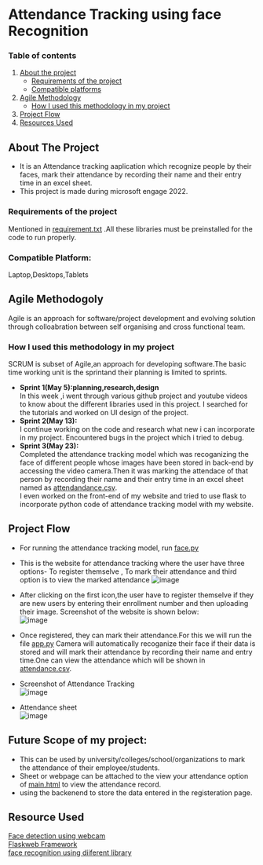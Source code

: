 # Attendance Tracking using face Recognition
### Table of contents <BR>
1. [About the project](https://github.com/ADHYA-MITTAL/face-recognition#about-the-project)<br>
    - [Requirements of the project](https://github.com/ADHYA-MITTAL/face-recognition#requirements-of-the-project)<br>
    - [Compatible platforms](https://github.com/ADHYA-MITTAL/face-recognition#compatible-platform)<br>  
2. [Agile Methodology](https://github.com/ADHYA-MITTAL/face-recognition/#agile-methodogoly)<br>
    - [How I used this methodology in my project](https://github.com/ADHYA-MITTAL/face-recognition#how-i-used-this-methodology-in-my-project)<br>
3. [Project Flow](https://github.com/ADHYA-MITTAL/face-recognition/#project-flow) <br>
4. [Resources Used](https://github.com/ADHYA-MITTAL/face-recognition/#resource-used)
  
## About The Project
- It is an Attendance tracking aaplication which recognize people by their faces, mark their attendance by recording their name and their entry time in an excel sheet.
- This project is made during microsoft engage 2022.<br>
### Requirements of the project
Mentioned in [requirement.txt](https://github.com/ADHYA-MITTAL/face-recognition/blob/main/requirement.txt) .All these libraries must be preinstalled for the code to run properly. <br>
### Compatible Platform:<br>
Laptop,Desktops,Tablets
## Agile Methodogoly
Agile is an approach for software/project development and evolving solution through colloabration between self organising and cross functional team.
### How I used this methodology in my project
 SCRUM is subset of Agile,an approach for developing software.The basic time working unit is the sprintand their planning is limited to sprints.
- **Sprint 1(May 5):planning,research,design**<br>
In this week ,i went through various github project and youtube videos to know about the different libraries used in this project. I searched for the tutorials and worked on UI design of the project.<br>
- **Sprint 2(May 13):**<br>
 I continue working on the code and research what new i can incorporate in my project. Encountered bugs in the project which i tried to debug.<br>
- **Sprint 3(May 23):**<br>
 Completed the attendance tracking model which was recoganizing the face of different people whose images have been stored in back-end by accessing the video camera.Then it was marking the attendace of that person by recording their name and their entry time in an excel sheet named as [attendandance.csv](https://github.com/ADHYA-MITTAL/face-recognition/blob/main/attendance.csv).<br>I even worked on the front-end of my website and tried to use flask to incorporate python code of attendance tracking model with my website. 
## Project Flow
- For running the attendance tracking model, run [face.py](https://github.com/ADHYA-MITTAL/face-recognition/blob/main/face.py) 
- This is the website for attendance tracking where the user have three options- To register themselve , To mark their attendance and third option is to view the marked attendance
    ![image](https://user-images.githubusercontent.com/79329319/170869219-d317135c-ffe2-4c9f-bd16-c19edf2e47f4.png)

- After clicking on the first icon,the user have to register themselve if they are new users by entering their enrollment number and then uploading their image. Screenshot of the website is shown below:<br>
    ![image](https://user-images.githubusercontent.com/79329319/170869487-ec2c6c45-6b3f-4e0a-9996-d82606ce80e5.png)
- Once registered, they can mark their attendance.For this we will run the file [app.py](https://github.com/ADHYA-MITTAL/face-recognition/blob/main/app.py) Camera will automatically recoganize their face if their data is stored and will mark their attendance by recording their name and entry time.One can view the attendance which will be shown in [attendance.csv](https://github.com/ADHYA-MITTAL/face-recognition/blob/main/attendance.csv).
- Screenshot of Attendance Tracking<br>
    ![image](https://user-images.githubusercontent.com/79329319/170871101-26268822-0456-4166-939b-9526c5fc1603.png)
- Attendance sheet<br>
    ![image](https://user-images.githubusercontent.com/79329319/170871144-21c0bb49-2cc1-47b7-8bdb-c2d88a0a6f12.png)
## Future Scope of my project:<br>
- This can be used by university/colleges/school/organizations to mark the attendance of their employee/students.
- Sheet or webpage can be attached to the view your attendance option of  [main.html]() to view the attendance record.
- using the backenend to store the data entered in the registeration page.
    
## Resource Used
 [Face detection using webcam](https://realpython.com/face-detection-in-python-using-a-webcam/#pre-requisites)<br>
 [Flaskweb Framework](https://www.youtube.com/watch?v=Az1MH_e1hVA)<br>
 [face recognition using diiferent library](https://analyticsindiamag.com/a-complete-guide-on-building-a-face-attendance-system/)
